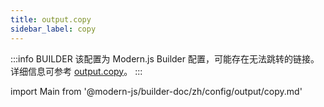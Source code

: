 ```yaml
---
title: output.copy
sidebar_label: copy
---
```


:::info BUILDER
该配置为 Modern.js Builder 配置，可能存在无法跳转的链接。详细信息可参考 [output.copy](https://modernjs.dev/builder/zh/api/config-output.html#output-copy)。
:::

import Main from '@modern-js/builder-doc/zh/config/output/copy.md'

<Main />
